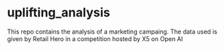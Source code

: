 # uplifting_analysis
This repo contains the analysis of a marketing campaing. The data used is given by Retail Hero in a competition hosted by X5 on Open AI
